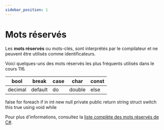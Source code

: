 ```yaml
---
sidebar_position: 1
---
```


# Mots réservés

Les **mots réservés** ou mots-clés, sont interprétés par le compilateur et ne peuvent être utilisés comme identificateurs.

Voici quelques-uns des mots réservés les plus fréquents utilisés dans le cours 116.


 | bool | break | case | char | const |
 | ---  | ----- | ---- | ---- | ----- |
 | decimal | default | do | double | else |
 false	 for	 foreach	 if	 in
 int	 new	 null	 private	 public
 return	 string	 struct	 switch	 this
 true
 using	 void	 while	 
 
Pour plus d'informations, consultez la [liste complète des mots réservés de C#](http://msdn.microsoft.com/fr-fr/library/x53a06bb.aspx).
